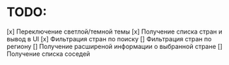 # TODO:

[x] Переключение светлой/темной темы
[x] Получение списка стран и вывод в UI
[x] Фильтрация стран по поиску
[] Фильтрация стран по региону
[] Получение расширеной информации о выбранной стране
[] Получение списка соседей
